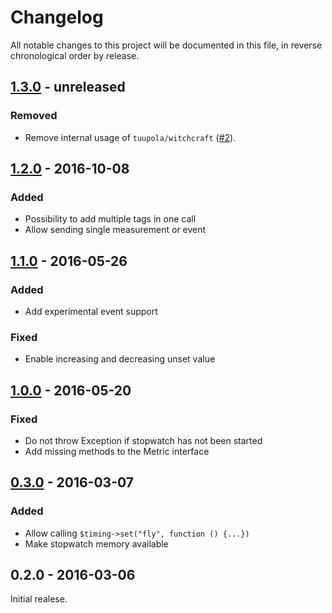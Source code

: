 # Changelog

All notable changes to this project will be documented in this file, in reverse chronological order by release.

## [1.3.0](https://github.com/tuupola/instrument/compare/1.2.0...1.3.0) - unreleased
### Removed
- Remove internal usage of `tuupola/witchcraft` ([#2](https://github.com/tuupola/instrument/pull/2)).

## [1.2.0](https://github.com/tuupola/instrument/compare/1.1.0...1.2.0) - 2016-10-08
### Added
- Possibility to add multiple tags in one call
- Allow sending single measurement or event

## [1.1.0](https://github.com/tuupola/instrument/compare/1.0.0...1.1.0) - 2016-05-26
### Added
-  Add experimental event support

### Fixed
- Enable increasing and decreasing unset value

## [1.0.0](https://github.com/tuupola/instrument/compare/0.3.0...1.0.0) - 2016-05-20
### Fixed

- Do not throw Exception if stopwatch has not been started
- Add missing methods to the Metric interface

## [0.3.0](https://github.com/tuupola/instrument/compare/0.2.0...0.3.0) - 2016-03-07
### Added

- Allow calling `$timing->set("fly", function () {...})`
- Make stopwatch memory available

## 0.2.0 - 2016-03-06

Initial realese.
